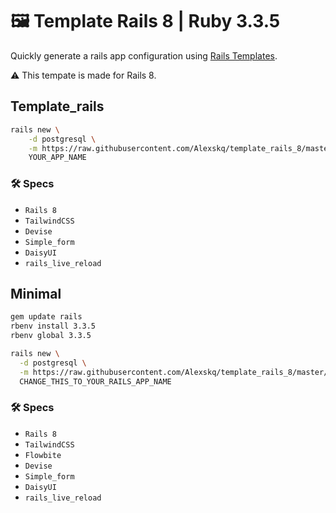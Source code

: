 # 🖼️ Template Rails 8 | Ruby 3.3.5

Quickly generate a rails app configuration using [Rails Templates](http://guides.rubyonrails.org/rails_application_templates.html).

⚠️ This tempate is made for Rails 8.

## Template_rails

```bash
rails new \
    -d postgresql \
    -m https://raw.githubusercontent.com/Alexskq/template_rails_8/master/template_rails.rb \
    YOUR_APP_NAME

```

### 🛠️ Specs

- ```Rails 8```
- ```TailwindCSS```
- ```Devise```
- ```Simple_form```
- ```DaisyUI```
- ```rails_live_reload```

## Minimal

```sh
gem update rails
rbenv install 3.3.5
rbenv global 3.3.5
```

```bash
rails new \
  -d postgresql \
  -m https://raw.githubusercontent.com/Alexskq/template_rails_8/master/minimal.rb \
  CHANGE_THIS_TO_YOUR_RAILS_APP_NAME
```

### 🛠️ Specs

- ```Rails 8```
- ```TailwindCSS```
- ```Flowbite```
- ```Devise```
- ```Simple_form```
- ```DaisyUI```
- ```rails_live_reload```
